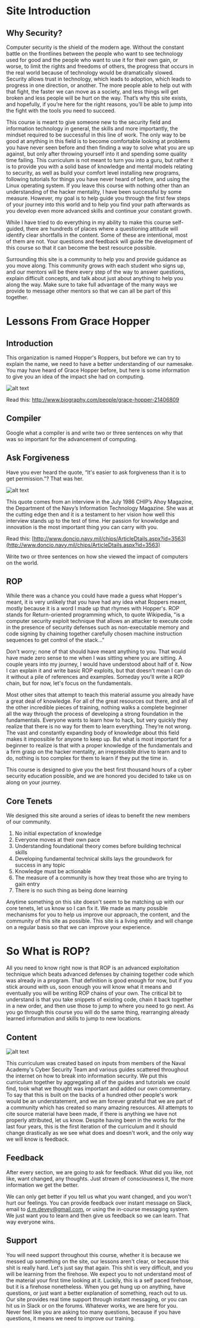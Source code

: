 # Site Introduction
## Why Security?

Computer security is the shield of the modern age. Without the constant battle on the frontlines between the people who want to see technology used for good and the people who want to use it for their own gain, or worse, to limit the rights and freedoms of others, the progress that occurs in the real world because of technology would be dramatically slowed. Security allows trust in technology, which leads to adoption, which leads to progress in one direction, or another. The more people able to help out with that fight, the faster we can move as a society, and less things will get broken and less people will be hurt on the way. That’s why this site exists, and hopefully, if you’re here for the right reasons, you’ll be able to jump into the fight with the tools you need to succeed.

This course is meant to give someone new to the security field and information technology in general, the skills and more importantly, the mindset required to be successful in this line of work. The only way to be good at anything in this field is to become comfortable looking at problems you have never seen before and then finding a way to solve what you are up against, but only after throwing yourself into it and spending some quality time failing. This curriculum is not meant to turn you into a guru, but rather it is to provide you with a solid base of knowledge and mental models relating to security, as well as build your comfort level installing new programs, following tutorials for things you have never heard of before, and using the Linux operating system. If you leave this course with nothing other than an understanding of the hacker mentality, I have been successful by some measure. However, my goal is to help guide you through the first few steps of your journey into this world and to help you find your path afterwards as you develop even more advanced skills and continue your constant growth.

While I have tried to do everything in my ability to make this course self-guided, there are hundreds of places where a questioning attitude will identify clear shortfalls in the content. Some of these are intentional, most of them are not. Your questions and feedback will guide the development of this course so that it can become the best resource possible.

Surrounding this site is a community to help you and provide guidance as you move along.  This community grows with each student who signs up, and our mentors will be there every step of the way to answer questions, explain difficult concepts, and talk about just about anything to help you along the way. Make sure to take full advantage of the many ways we provide to message other mentors so that we can all be part of this together.

# Lessons From Grace Hopper
## Introduction
This organization is named Hopper's Roppers, but before we can try to explain the name, we need to have a better understanding of our namesake. You may have heard of Grace Hopper before, but here is some information to give you an idea of the impact she had on computing.

![alt text](https://upload.wikimedia.org/wikipedia/commons/a/ad/Commodore_Grace_M._Hopper%2C_USN_%28covered%29.jpg "img2")

Read this: http://www.biography.com/people/grace-hopper-21406809

## Compiler
Google what a compiler is and write two or three sentences on why that was so important for the advancement of computing.


## Ask Forgiveness
Have you ever heard the quote, “It's easier to ask forgiveness than it is to get permission.”? That was her.

![alt text](https://i2.wp.com/hopperboulder.com/wp-content/uploads/2019/03/Grace1-2.jpg?w=704&ssl=1 "img1")

This quote comes from an interview in the July 1986 CHIP’s Ahoy Magazine, the Department of the Navy’s Information Technology Magazine. She was at the cutting edge then and it is a testament to her vision how well this interview stands up to the test of time. Her passion for knowledge and innovation is the most important thing you can carry with you.

Read this: [http://www.doncio.navy.mil/chips/ArticleDtails.aspx?id=3563](http://www.doncio.navy.mil/chips/ArticleDtails.aspx?id=3563)

Write two or three sentences on how she viewed the impact of computers on the world.

## ROP
While there was a chance you could have made a guess what Hopper's meant, it is very unlikely that you have had any idea what Roppers meant, mostly because it is a word I made up that rhymes with Hopper's. ROP stands for Return-oriented programming which, to quote Wikipedia, "is a computer security exploit technique that allows an attacker to execute code in the presence of security defenses such as non-executable memory and code signing by chaining together carefully chosen machine instruction sequences to get control of the stack..."

Don't worry; none of that should have meant anything to you. That would have made zero sense to me when I was sitting where you are sitting. A couple years into my journey, I would have understood about half of it. Now I can explain it and write basic ROP exploits, but that doesn't mean I can do it without a pile of references and examples. Someday you'll write a ROP chain, but for now, let's focus on the fundamentals.

Most other sites that attempt to teach this material assume you already have a great deal of knowledge. For all of the great resources out there, and all of the other incredible pieces of training, nothing walks a complete beginner all the way through the process of developing a strong foundation in the fundamentals. Everyone wants to learn how to hack, but very quickly they realize that there is no way for them to learn everything. They’re not wrong. The vast and constantly expanding body of knowledge about this field makes it impossible for anyone to keep up. But what is most important for a beginner to realize is that with a proper knowledge of the fundamentals and a firm grasp on the hacker mentality, an irrepressible drive to learn and to do, nothing is too complex for them to learn if they put the time in.

This course is designed to give you the best first thousand hours of a cyber security education possible, and we are honored you decided to take us on along on your journey.

## Core Tenets
We designed this site around a series of ideas to benefit the new members of our community.

1. No initial expectation of knowledge
2. Everyone moves at their own pace
3. Understanding foundational theory comes before building technical skills
4. Developing fundamental technical skills lays the groundwork for success in any topic
5. Knowledge must be actionable
6. The measure of a community is how they treat those who are trying to gain entry
7. There is no such thing as being done learning

Anytime something on this site doesn't seem to be matching up with our core tenets, let us know so I can fix it. We made as many possible mechanisms for you to help us improve our approach, the content, and the community of this site as possible. This site is a living entity and will change on a regular basis so that we can improve your experience.

# So What is ROP?
All you need to know right now is that ROP is an advanced exploitation technique which beats advanced defenses by chaining together code which was already in a program. That definition is good enough for now, but if you stick around with us, soon enough you will know what it means and eventually you will be writing ROP chains of your own. The critical bit to understand is that you take snippets of existing code, chain it back together in a new order, and then use those to jump to where you need to go next. As you go through this course you will do the same thing, rearranging already learned information and skills to jump to new locations.

## Content

![alt text](https://news.yale.edu/sites/default/files/styles/horizontal_image/public/d6_files/YaleNews_hopper-grace.UNIVAC.102635875-CC_0.jpg?itok=4HL3ETlO "img3")

This curriculum was created based on inputs from members of the Naval Academy's Cyber Security Team and various guides scattered throughout the internet on how to break into information security. We put this curriculum together by aggregating all of the guides and tutorials we could find, took what we thought was important and added our own commentary. To say that this is built on the backs of a hundred other people's work would be an understatement, and we am forever grateful that we are part of a community which has created so many amazing resources. All attempts to cite source material have been made, if there is anything we have not properly attributed, let us know. Despite having been in the works for the last four years, this is the first iteration of the curriculum and it should change drastically as we see what does and doesn't work, and the only way we will know is feedback.

## Feedback

After every section, we are going to ask for feedback. What did you like, not like, want changed, any thoughts. Just stream of consciousness it, the more information we get the better.

We can only get better if you tell us what you want changed, and you won't hurt our feelings. You can provide feedback over instant message on Slack, email to d.m.devey@gmail.com, or using the in-course messaging system. We just want you to learn and then give us feedback so we can learn. That way everyone wins.


## Support
You will need support throughout this course, whether it is because we messed up something on the site, our lessons aren't clear, or because this shit is really hard. Let's just say that again. This shit is very difficult, and you will be learning from the firehose. We expect you to not understand most of the material your first time looking at it. Luckily, this is a self paced firehose, but it is a firehose nonetheless. When you get hung up on anything, have questions, or just want a better explanation of something, reach out to us. Our site provides real time support through instant messaging, or you can hit us in Slack or on the forums. Whatever works, we are here for you. Never feel like you are asking too many questions, because if you have questions, it means we need to improve our training.
